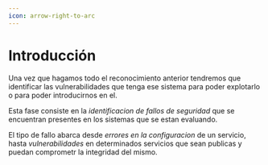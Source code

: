 ```yaml
---
icon: arrow-right-to-arc
---
```


# Introducción

Una vez que hagamos todo el reconocimiento anterior tendremos que identificar las vulnerabilidades que tenga ese sistema para poder explotarlo o para poder introducirnos en el.

Esta fase consiste en la _identificacion de fallos de seguridad_ que se encuentran presentes en los sistemas que se estan evaluando.

El tipo de fallo abarca desde _errores en la configuracion_ de un servicio, hasta _vulnerabilidades_ en determinados servicios que sean publicas y puedan comprometr la integridad del mismo.
